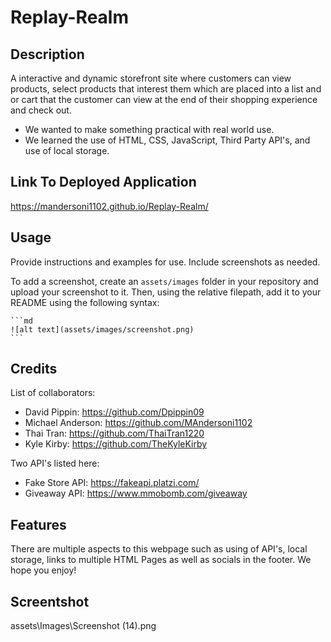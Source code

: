 # Replay-Realm

## Description

A interactive and dynamic storefront site where customers can view products, select products that interest them which are placed into a list and or cart that the customer can view at the end of their shopping experience and check out.

- We wanted to make something practical with real world use.
- We learned the use of HTML, CSS, JavaScript, Third Party API's, and use of local storage.

## Link To Deployed Application

https://mandersoni1102.github.io/Replay-Realm/

## Usage

Provide instructions and examples for use. Include screenshots as needed.

To add a screenshot, create an `assets/images` folder in your repository and upload your screenshot to it. Then, using the relative filepath, add it to your README using the following syntax:

    ```md
    ![alt text](assets/images/screenshot.png)
    ```

## Credits

List of collaborators:
- David Pippin: https://github.com/Dpippin09
- Michael Anderson: https://github.com/MAndersoni1102
- Thai Tran: https://github.com/ThaiTran1220
- Kyle Kirby: https://github.com/TheKyleKirby

Two API's listed here:
- Fake Store API: https://fakeapi.platzi.com/
- Giveaway API: https://www.mmobomb.com/giveaway


## Features

There are multiple aspects to this webpage such as using of API's, local storage, links to multiple HTML Pages as well as socials in the footer. We hope you enjoy!

## Screentshot 
assets\Images\Screenshot (14).png